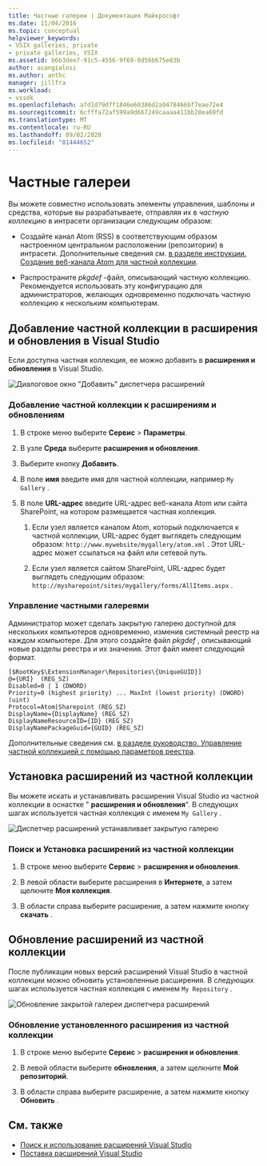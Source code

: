 ```yaml
---
title: Частные галереи | Документация Майкрософт
ms.date: 11/04/2016
ms.topic: conceptual
helpviewer_keywords:
- VSIX galleries, private
- private galleries, VSIX
ms.assetid: b6b3dee7-91c5-4556-9f69-0d56b675e83b
author: acangialosi
ms.author: anthc
manager: jillfra
ms.workload:
- vssdk
ms.openlocfilehash: afd1d79d7f1846e60386d2a9478466bf7eae72e4
ms.sourcegitcommit: 6cfffa72af599a9d667249caaaa411bb28ea69fd
ms.translationtype: MT
ms.contentlocale: ru-RU
ms.lasthandoff: 09/02/2020
ms.locfileid: "81444652"
---
```

# <a name="private-galleries"></a>Частные галереи
Вы можете совместно использовать элементы управления, шаблоны и средства, которые вы разрабатываете, отправляя их в *частную коллекцию* в интрасети организации следующим образом:

- Создайте канал Atom (RSS) в соответствующим образом настроенном центральном расположении (репозитории) в интрасети. Дополнительные сведения см. [в разделе инструкции. Создание веб-канала Atom для частной коллекции](../extensibility/how-to-create-an-atom-feed-for-a-private-gallery.md).

- Распространите *pkgdef* -файл, описывающий частную коллекцию. Рекомендуется использовать эту конфигурацию для администраторов, желающих одновременно подключать частную коллекцию к нескольким компьютерам.

## <a name="add-a-private-gallery-to-extensions-and-updates-in-visual-studio"></a>Добавление частной коллекции в расширения и обновления в Visual Studio
 Если доступна частная коллекция, ее можно добавить в **расширения и обновления** в Visual Studio.

 ![Диалоговое окно "Добавить" диспетчера расширений](../extensibility/media/em_adddialog.png "EM_AddDialog")

### <a name="to-add-a-private-gallery-to-extensions-and-updates"></a>Добавление частной коллекции к расширениям и обновлениям

1. В строке меню выберите **Сервис** > **Параметры**.

2. В узле **Среда** выберите **расширения и обновления**.

3. Выберите кнопку **Добавить**.

4. В поле **имя** введите имя для частной коллекции, например `My Gallery` .

5. В поле **URL-адрес** введите URL-адрес веб-канала Atom или сайта SharePoint, на котором размещается частная коллекция.

    1. Если узел является каналом Atom, который подключается к частной коллекции, URL-адрес будет выглядеть следующим образом: `http://www.mywebsite/mygallery/atom.xml` .  Этот URL-адрес может ссылаться на файл или сетевой путь.

    2. Если узел является сайтом SharePoint, URL-адрес будет выглядеть следующим образом: `http://mysharepoint/sites/mygallery/forms/AllItems.aspx` .

### <a name="manage-private-galleries"></a>Управление частными галереями
 Администратор может сделать закрытую галерею доступной для нескольких компьютеров одновременно, изменив системный реестр на каждом компьютере. Для этого создайте файл *pkgdef* , описывающий новые разделы реестра и их значения.  Этот файл имеет следующий формат.

```
[$RootKey$\ExtensionManager\Repositories\{UniqueGUID}]
@={URI}  (REG_SZ)
Disabled=0 | 1 (DWORD)
Priority=0 (highest priority) ... MaxInt (lowest priority) (DWORD) (uint)
Protocol=Atom|Sharepoint (REG_SZ)
DisplayName={DisplayName} (REG_SZ)
DisplayNameResourceID={ID} (REG_SZ)
DisplayNamePackageGuid={GUID} (REG_SZ)

```

 Дополнительные сведения см. [в разделе руководство. Управление частной коллекцией с помощью параметров реестра](../extensibility/how-to-manage-a-private-gallery-by-using-registry-settings.md).

## <a name="install-extensions-from-a-private-gallery"></a>Установка расширений из частной коллекции
 Вы можете искать и устанавливать расширения Visual Studio из частной коллекции в оснастке " **расширения и обновления**". В следующих шагах используется частная коллекция с именем `My Gallery` .

 ![Диспетчер расширений устанавливает закрытую галерею](../extensibility/media/em_.png "EM_")

### <a name="to-search-for-and-install-extensions-from-a-private-gallery"></a>Поиск и Установка расширений из частной коллекции

1. В строке меню выберите **Сервис**  >  **расширения и обновления**.

2. В левой области выберите расширения в **Интернете**, а затем щелкните **Моя коллекция**.

3. В области справа выберите расширение, а затем нажмите кнопку **скачать** .

## <a name="update-extensions-from-a-private-gallery"></a>Обновление расширений из частной коллекции
 После публикации новых версий расширений Visual Studio в частной коллекции можно обновить установленные расширения. В следующих шагах используется частная коллекция с именем `My Repository` .

 ![Обновление закрытой галереи диспетчера расширений](../extensibility/media/em_update.png "EM_Update")

### <a name="to-update-an-installed-extension-from-a-private-gallery"></a>Обновление установленного расширения из частной коллекции

1. В строке меню выберите **Сервис**  >  **расширения и обновления**.

2. В левой области выберите **обновления**, а затем щелкните **Мой репозиторий**.

3. В области справа выберите расширение, а затем нажмите кнопку **Обновить** .

## <a name="see-also"></a>См. также
- [Поиск и использование расширений Visual Studio](../ide/finding-and-using-visual-studio-extensions.md)
- [Поставка расширений Visual Studio](../extensibility/shipping-visual-studio-extensions.md)
